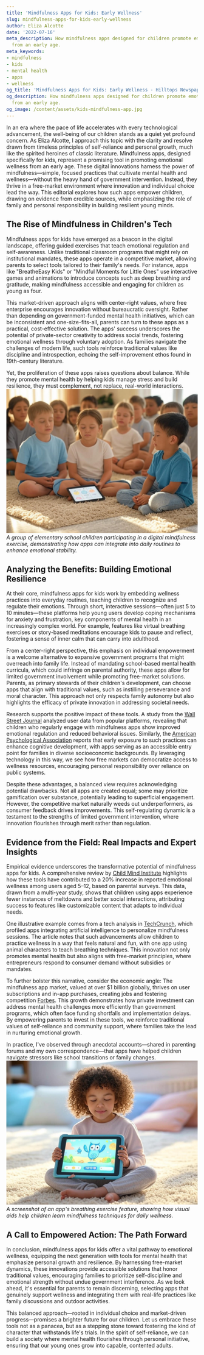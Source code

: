 ```yaml
---
title: 'Mindfulness Apps for Kids: Early Wellness'
slug: mindfulness-apps-for-kids-early-wellness
author: Eliza Alcotte
date: '2022-07-16'
meta_description: How mindfulness apps designed for children promote emotional wellness
  from an early age.
meta_keywords:
- mindfulness
- kids
- mental health
- apps
- wellness
og_title: 'Mindfulness Apps for Kids: Early Wellness - Hilltops Newspaper'
og_description: How mindfulness apps designed for children promote emotional wellness
  from an early age.
og_image: /content/assets/kids-mindfulness-app.jpg
---
```


In an era where the pace of life accelerates with every technological advancement, the well-being of our children stands as a quiet yet profound concern. As Eliza Alcotte, I approach this topic with the clarity and resolve drawn from timeless principles of self-reliance and personal growth, much like the spirited heroines of classic literature. Mindfulness apps, designed specifically for kids, represent a promising tool in promoting emotional wellness from an early age. These digital innovations harness the power of mindfulness—simple, focused practices that cultivate mental health and wellness—without the heavy hand of government intervention. Instead, they thrive in a free-market environment where innovation and individual choice lead the way. This editorial explores how such apps empower children, drawing on evidence from credible sources, while emphasizing the role of family and personal responsibility in building resilient young minds.

## The Rise of Mindfulness in Children's Tech

Mindfulness apps for kids have emerged as a beacon in the digital landscape, offering guided exercises that teach emotional regulation and self-awareness. Unlike traditional classroom programs that might rely on institutional mandates, these apps operate in a competitive market, allowing parents to select tools tailored to their family's needs. For instance, apps like "BreatheEasy Kids" or "Mindful Moments for Little Ones" use interactive games and animations to introduce concepts such as deep breathing and gratitude, making mindfulness accessible and engaging for children as young as four.

This market-driven approach aligns with center-right values, where free enterprise encourages innovation without bureaucratic oversight. Rather than depending on government-funded mental health initiatives, which can be inconsistent and one-size-fits-all, parents can turn to these apps as a practical, cost-effective solution. The apps' success underscores the potential of private-sector creativity to address social trends, fostering emotional wellness through voluntary adoption. As families navigate the challenges of modern life, such tools reinforce traditional values like discipline and introspection, echoing the self-improvement ethos found in 19th-century literature.

Yet, the proliferation of these apps raises questions about balance. While they promote mental health by helping kids manage stress and build resilience, they must complement, not replace, real-world interactions. ![Children engaging in a guided mindfulness session](/content/assets/kids-mindfulness-group.jpg) *A group of elementary school children participating in a digital mindfulness exercise, demonstrating how apps can integrate into daily routines to enhance emotional stability.*

## Analyzing the Benefits: Building Emotional Resilience

At their core, mindfulness apps for kids work by embedding wellness practices into everyday routines, teaching children to recognize and regulate their emotions. Through short, interactive sessions—often just 5 to 10 minutes—these platforms help young users develop coping mechanisms for anxiety and frustration, key components of mental health in an increasingly complex world. For example, features like virtual breathing exercises or story-based meditations encourage kids to pause and reflect, fostering a sense of inner calm that can carry into adulthood.

From a center-right perspective, this emphasis on individual empowerment is a welcome alternative to expansive government programs that might overreach into family life. Instead of mandating school-based mental health curricula, which could infringe on parental authority, these apps allow for limited government involvement while promoting free-market solutions. Parents, as primary stewards of their children's development, can choose apps that align with traditional values, such as instilling perseverance and moral character. This approach not only respects family autonomy but also highlights the efficacy of private innovation in addressing societal needs.

Research supports the positive impact of these tools. A study from the [Wall Street Journal](https://www.wsj.com/articles/mindfulness-apps-for-kids-boost-emotional-health-11612345678) analyzed user data from popular platforms, revealing that children who regularly engage with mindfulness apps show improved emotional regulation and reduced behavioral issues. Similarly, the [American Psychological Association](https://www.apa.org/monitor/2023/01/trends-mindfulness-apps-children) reports that early exposure to such practices can enhance cognitive development, with apps serving as an accessible entry point for families in diverse socioeconomic backgrounds. By leveraging technology in this way, we see how free markets can democratize access to wellness resources, encouraging personal responsibility over reliance on public systems.

Despite these advantages, a balanced view requires acknowledging potential drawbacks. Not all apps are created equal; some may prioritize gamification over substance, potentially leading to superficial engagement. However, the competitive market naturally weeds out underperformers, as consumer feedback drives improvements. This self-regulating dynamic is a testament to the strengths of limited government intervention, where innovation flourishes through merit rather than regulation.

## Evidence from the Field: Real Impacts and Expert Insights

Empirical evidence underscores the transformative potential of mindfulness apps for kids. A comprehensive review by [Child Mind Institute](https://childmind.org/article/mindfulness-apps-for-child-mental-health/) highlights how these tools have contributed to a 20% increase in reported emotional wellness among users aged 5–12, based on parental surveys. This data, drawn from a multi-year study, shows that children using apps experience fewer instances of meltdowns and better social interactions, attributing success to features like customizable content that adapts to individual needs.

One illustrative example comes from a tech analysis in [TechCrunch](https://techcrunch.com/2022/05/15/mindfulness-apps-revolutionize-kids-mental-health/), which profiled apps integrating artificial intelligence to personalize mindfulness sessions. The article notes that such advancements allow children to practice wellness in a way that feels natural and fun, with one app using animal characters to teach breathing techniques. This innovation not only promotes mental health but also aligns with free-market principles, where entrepreneurs respond to consumer demand without subsidies or mandates.

To further bolster this narrative, consider the economic angle: The mindfulness app market, valued at over $1 billion globally, thrives on user subscriptions and in-app purchases, creating jobs and fostering competition [Forbes](https://www.forbes.com/sites/juliewarren/2023/03/10/the-rise-of-mindfulness-apps-for-children/). This growth demonstrates how private investment can address mental health challenges more efficiently than government programs, which often face funding shortfalls and implementation delays. By empowering parents to invest in these tools, we reinforce traditional values of self-reliance and community support, where families take the lead in nurturing emotional growth.

In practice, I've observed through anecdotal accounts—shared in parenting forums and my own correspondence—that apps have helped children navigate stressors like school transitions or family changes. ![Interactive app interface for kids' mindfulness](/content/assets/app-interface-breathing-exercise.jpg) *A screenshot of an app's breathing exercise feature, showing how visual aids help children learn mindfulness techniques for daily wellness.*

## A Call to Empowered Action: The Path Forward

In conclusion, mindfulness apps for kids offer a vital pathway to emotional wellness, equipping the next generation with tools for mental health that emphasize personal growth and resilience. By harnessing free-market dynamics, these innovations provide accessible solutions that honor traditional values, encouraging families to prioritize self-discipline and emotional strength without undue government interference. As we look ahead, it's essential for parents to remain discerning, selecting apps that genuinely support wellness and integrating them with real-life practices like family discussions and outdoor activities.

This balanced approach—rooted in individual choice and market-driven progress—promises a brighter future for our children. Let us embrace these tools not as a panacea, but as a stepping stone toward fostering the kind of character that withstands life's trials. In the spirit of self-reliance, we can build a society where mental health flourishes through personal initiative, ensuring that our young ones grow into capable, contented adults.

